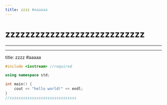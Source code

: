 ```yaml
---
title: zzzz #aaaaaa
---
```


# zzzzzzzzzzzzzzzzzzzzzzzzzzzz

---

---

title: zzzz #aaaaa  

```c++
#include <iostream> //required

using namespace std;

int main() {
    cout << "hello world!" << endl;
}
//ssssssssssssssssssssssssssssss
```


